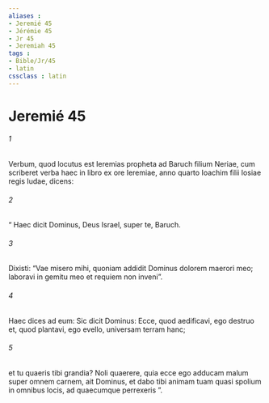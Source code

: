 ```yaml
---
aliases : 
- Jeremié 45
- Jérémie 45
- Jr 45
- Jeremiah 45
tags : 
- Bible/Jr/45
- latin
cssclass : latin
---
```


# Jeremié 45

###### 1
Verbum, quod locutus est Ieremias propheta ad Baruch filium Neriae, cum scriberet verba haec in libro ex ore Ieremiae, anno quarto Ioachim filii Iosiae regis Iudae, dicens: 
###### 2
“ Haec dicit Dominus, Deus Israel, super te, Baruch. 
###### 3
Dixisti: “Vae misero mihi, quoniam addidit Dominus dolorem maerori meo; laboravi in gemitu meo et requiem non inveni”. 
###### 4
Haec dices ad eum: Sic dicit Dominus: Ecce, quod aedificavi, ego destruo et, quod plantavi, ego evello, universam terram hanc; 
###### 5
et tu quaeris tibi grandia? Noli quaerere, quia ecce ego adducam malum super omnem carnem, ait Dominus, et dabo tibi animam tuam quasi spolium in omnibus locis, ad quaecumque perrexeris ”.
